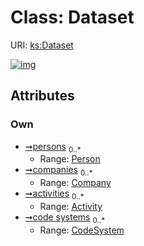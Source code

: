 
# Class: Dataset




URI: [ks:Dataset](https://w3id.org/linkml/tests/kitchen_sink/Dataset)


[![img](https://yuml.me/diagram/nofunky;dir:TB/class/[Activity],[Person],[CodeSystem]<code%20systems%200..*-++[Dataset],[Activity]<activities%200..*-++[Dataset],[Company]<companies%200..*-++[Dataset],[Person]<persons%200..*-++[Dataset],[Company],[CodeSystem])](https://yuml.me/diagram/nofunky;dir:TB/class/[Activity],[Person],[CodeSystem]<code%20systems%200..*-++[Dataset],[Activity]<activities%200..*-++[Dataset],[Company]<companies%200..*-++[Dataset],[Person]<persons%200..*-++[Dataset],[Company],[CodeSystem])

## Attributes


### Own

 * [➞persons](dataset__persons.md)  <sub>0..\*</sub>
     * Range: [Person](Person.md)
 * [➞companies](dataset__companies.md)  <sub>0..\*</sub>
     * Range: [Company](Company.md)
 * [➞activities](dataset__activities.md)  <sub>0..\*</sub>
     * Range: [Activity](Activity.md)
 * [➞code systems](dataset__code_systems.md)  <sub>0..\*</sub>
     * Range: [CodeSystem](CodeSystem.md)
